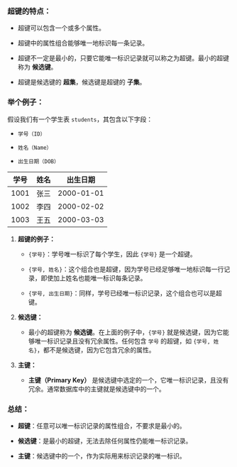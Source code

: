 ### 超键的特点：

- 超键可以包含一个或多个属性。
    
- 超键中的属性组合能够唯一地标识每一条记录。
    
- 超键不一定是最小的，只要它能唯一标识记录就可以称之为超键。最小的超键称为 **候选键**。
    
- 超键是候选键的 **超集**，候选键是超键的 **子集**。
    

### 举个例子：

假设我们有一个学生表 `students`，其包含以下字段：

- `学号（ID）`
    
- `姓名（Name）`
    
- `出生日期（DOB）`
    

|学号|姓名|出生日期|
|---|---|---|
|1001|张三|2000-01-01|
|1002|李四|2000-02-02|
|1003|王五|2000-03-03|

1. **超键的例子：**
    
    - `{学号}`：学号唯一标识了每个学生，因此 `{学号}` 是一个超键。
        
    - `{学号, 姓名}`：这个组合也是超键，因为学号已经足够唯一地标识每一行记录，即使加上姓名也能唯一标识每条记录。
        
    - `{学号, 出生日期}`：同样，学号已经唯一标识记录，这个组合也可以是超键。
        
2. **候选键：**
    
    - 最小的超键称为 **候选键**。在上面的例子中，`{学号}` 就是候选键，因为它能够唯一标识记录且没有冗余属性。任何包含 `学号` 的超键，如 `{学号, 姓名}`，都不是候选键，因为它包含冗余的属性。
        
3. **主键：**
    
    - **主键（Primary Key）** 是候选键中选定的一个，它唯一标识记录，且没有冗余。通常数据库中的主键就是候选键中的一个。
        

### 总结：

- **超键**：任意可以唯一标识记录的属性组合，不要求是最小的。
    
- **候选键**：是最小的超键，无法去除任何属性仍能唯一标识记录。
    
- **主键**：候选键中的一个，作为实际用来标识记录的唯一标识。



    
